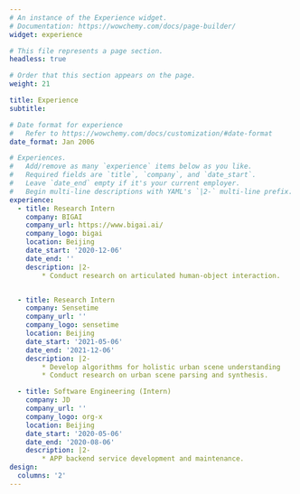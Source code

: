 ```yaml
---
# An instance of the Experience widget.
# Documentation: https://wowchemy.com/docs/page-builder/
widget: experience

# This file represents a page section.
headless: true

# Order that this section appears on the page.
weight: 21

title: Experience
subtitle:

# Date format for experience
#   Refer to https://wowchemy.com/docs/customization/#date-format
date_format: Jan 2006

# Experiences.
#   Add/remove as many `experience` items below as you like.
#   Required fields are `title`, `company`, and `date_start`.
#   Leave `date_end` empty if it's your current employer.
#   Begin multi-line descriptions with YAML's `|2-` multi-line prefix.
experience:
  - title: Research Intern
    company: BIGAI
    company_url: https://www.bigai.ai/
    company_logo: bigai
    location: Beijing
    date_start: '2020-12-06'
    date_end: ''
    description: |2-
        * Conduct research on articulated human-object interaction.


  - title: Research Intern
    company: Sensetime
    company_url: ''
    company_logo: sensetime
    location: Beijing
    date_start: '2021-05-06'
    date_end: '2021-12-06'
    description: |2-
        * Develop algorithms for holistic urban scene understanding
        * Conduct research on urban scene parsing and synthesis.

  - title: Software Engineering (Intern)
    company: JD
    company_url: ''
    company_logo: org-x
    location: Beijing
    date_start: '2020-05-06'
    date_end: '2020-08-06'
    description: |2-
        * APP backend service development and maintenance.
design:
  columns: '2'
---
```

